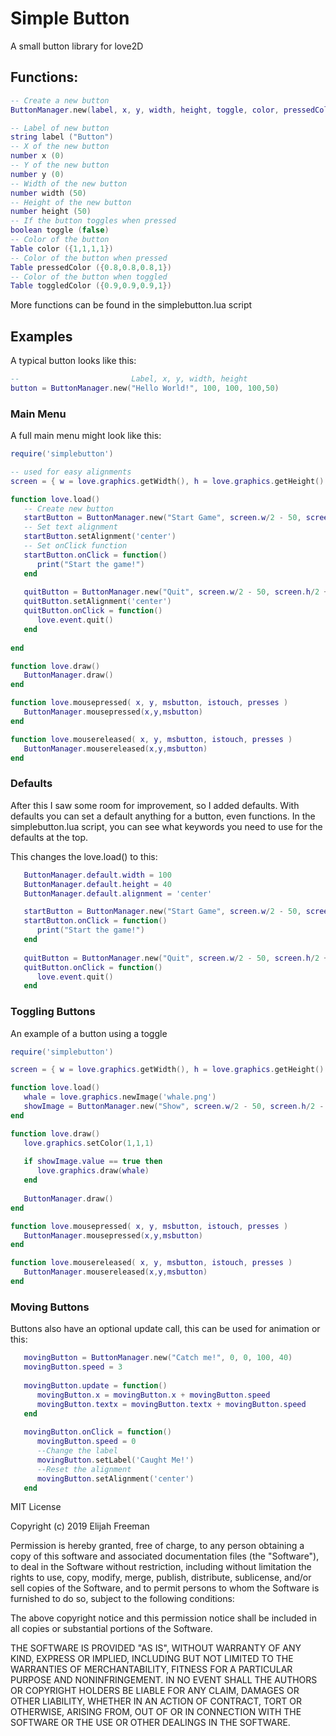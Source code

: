 # Simple Button

A small button library for love2D

## Functions:

```lua 
-- Create a new button
ButtonManager.new(label, x, y, width, height, toggle, color, pressedColor, toggledColor) 

-- Label of new button
string label ("Button")
-- X of the new button
number x (0)
-- Y of the new button
number y (0)
-- Width of the new button
number width (50)
-- Height of the new button
number height (50)
-- If the button toggles when pressed
boolean toggle (false)
-- Color of the button
Table color ({1,1,1,1})
-- Color of the button when pressed
Table pressedColor ({0.8,0.8,0.8,1})
-- Color of the button when toggled
Table toggledColor ({0.9,0.9,0.9,1})
```

More functions can be found in the simplebutton.lua script

## Examples

A typical button looks like this:

```lua
--                         Label, x, y, width, height
button = ButtonManager.new("Hello World!", 100, 100, 100,50)
```

### Main Menu
A full main menu might look like this:

```lua
require('simplebutton')

-- used for easy alignments
screen = { w = love.graphics.getWidth(), h = love.graphics.getHeight() }

function love.load()
   -- Create new button
   startButton = ButtonManager.new("Start Game", screen.w/2 - 50, screen.h/2 - 20, 100, 40)
   -- Set text alignment
   startButton.setAlignment('center')
   -- Set onClick function
   startButton.onClick = function()
      print("Start the game!")
   end
	
   quitButton = ButtonManager.new("Quit", screen.w/2 - 50, screen.h/2 + 30, 100, 40)
   quitButton.setAlignment('center')
   quitButton.onClick = function()
      love.event.quit()
   end
	
end

function love.draw()
   ButtonManager.draw()
end

function love.mousepressed( x, y, msbutton, istouch, presses )
   ButtonManager.mousepressed(x,y,msbutton)
end

function love.mousereleased( x, y, msbutton, istouch, presses )
   ButtonManager.mousereleased(x,y,msbutton)
end
```

### Defaults
After this I saw some room for improvement, so I added defaults.
With defaults you can set a default anything for a button, even functions.
In the simplebutton.lua script, you can see what keywords you need to use for the defaults at the top.

This changes the love.load() to this:

```lua
   ButtonManager.default.width = 100
   ButtonManager.default.height = 40
   ButtonManager.default.alignment = 'center'

   startButton = ButtonManager.new("Start Game", screen.w/2 - 50, screen.h/2 - 20)
   startButton.onClick = function()
      print("Start the game!")
   end
	
   quitButton = ButtonManager.new("Quit", screen.w/2 - 50, screen.h/2 + 30)
   quitButton.onClick = function()
      love.event.quit()
   end
```

### Toggling Buttons
An example of a button using a toggle

```lua
require('simplebutton')

screen = { w = love.graphics.getWidth(), h = love.graphics.getHeight() }

function love.load()
   whale = love.graphics.newImage('whale.png')
   showImage = ButtonManager.new("Show", screen.w/2 - 50, screen.h/2 - 20, 100, 40, true)
end

function love.draw()
   love.graphics.setColor(1,1,1)
	
   if showImage.value == true then
      love.graphics.draw(whale)
   end
   
   ButtonManager.draw()
end

function love.mousepressed( x, y, msbutton, istouch, presses )
   ButtonManager.mousepressed(x,y,msbutton)
end

function love.mousereleased( x, y, msbutton, istouch, presses )
   ButtonManager.mousereleased(x,y,msbutton)
end
```

### Moving Buttons
Buttons also have an optional update call, this can be used for animation or this:

```lua
   movingButton = ButtonManager.new("Catch me!", 0, 0, 100, 40)
   movingButton.speed = 3
	
   movingButton.update = function()
      movingButton.x = movingButton.x + movingButton.speed 
      movingButton.textx = movingButton.textx + movingButton.speed 
   end
	
   movingButton.onClick = function()
      movingButton.speed = 0
      --Change the label
      movingButton.setLabel('Caught Me!')
      --Reset the alignment
      movingButton.setAlignment('center')
   end
```

MIT License

Copyright (c) 2019 Elijah Freeman

Permission is hereby granted, free of charge, to any person obtaining a copy
of this software and associated documentation files (the "Software"), to deal
in the Software without restriction, including without limitation the rights
to use, copy, modify, merge, publish, distribute, sublicense, and/or sell
copies of the Software, and to permit persons to whom the Software is
furnished to do so, subject to the following conditions:

The above copyright notice and this permission notice shall be included in all
copies or substantial portions of the Software.

THE SOFTWARE IS PROVIDED "AS IS", WITHOUT WARRANTY OF ANY KIND, EXPRESS OR
IMPLIED, INCLUDING BUT NOT LIMITED TO THE WARRANTIES OF MERCHANTABILITY,
FITNESS FOR A PARTICULAR PURPOSE AND NONINFRINGEMENT. IN NO EVENT SHALL THE
AUTHORS OR COPYRIGHT HOLDERS BE LIABLE FOR ANY CLAIM, DAMAGES OR OTHER
LIABILITY, WHETHER IN AN ACTION OF CONTRACT, TORT OR OTHERWISE, ARISING FROM,
OUT OF OR IN CONNECTION WITH THE SOFTWARE OR THE USE OR OTHER DEALINGS IN THE
SOFTWARE.
